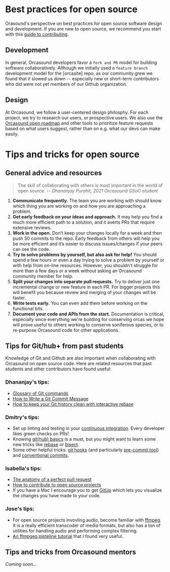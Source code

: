 # Best practices for open source

Orasound's perspective on best practices for open source software design and development. If you are new to open source, we recommend you start with this [guide to contributing](https://opensource.guide/how-to-contribute/).

## Development

In general, Orcasound developers favor a `fork and PR` model for building software collaboratively. Although we initially used a `feature branch` development model for the [orcasite] repo, as our community grew we found that it slowed us down -- especially new or short-term contributors who did were not yet members of our Github organization.


## Design

At Orcasound, we follow a user-centered design philosphy. For each project, we try to research our users, or prospective users. We also use the [Orcasound open roadmap](https://trello.com/b/wBg0qhss/orcasound-roadmap) and other tools to prioritize feature requests based on what users suggest, rather than on e.g. what our devs can make easily. 


# Tips and tricks for open source

## General advice and resources

> The skill of collaborating with others is most important in the world of open source. 
> *-- Dhananjay Purohit, 2021 Orcasound GSoC student*

1. **Communicate frequently.** The team you are working with should know which thing you are working on and how you are approaching a problem.
2. **Get early feedback on your ideas and approach.** It may help you find a much more efficient path to a solution, and it averts PRs that require extensive reviews.
3. **Work in the open.** Don’t keep your changes locally for a week and then push 50 commits to the repo. Early feedback from others will help you be more efficient and it’s easier to discuss issues/changes if your peers can see the code.
4. **Try to solve problems by yourself, but also ask for help!** You should spend a few hours or even a day trying to solve a problem by yourself or with help from on-line resources. However, you shouldn't struggle for more than a few days or a week without asking an Orcasound community member for help.
5. **Split your changes into separate pull requests.** Try to deliver just one incremental change or new feature in each PR. For bigger projects this will benefit you because review and merging of your changes will be faster.
6. **Write tests early.** You can even add them before working on the functional bits.
7. **Document your code and APIs from the start.** Documentation is critical, especially since everything we're building for conserving orcas we hope will prove useful to others working to conserve soniferous species, or to re-purpose Orcasound code for other applications.

## Tips for Git/hub+ from past students

Knowledge of Git and Github are also important when collaborating with Orcasound on open source code. Here are related resources that past students and other contributors have found useful:

### Dhananjay's tips:

* [Glossary of Git commands](https://www.atlassian.com/git/glossary)
* [How to Write a Git Commit Message](https://chris.beams.io/posts/git-commit/)
* [How to keep your Git history clean with interactive rebase](https://about.gitlab.com/blog/2020/11/23/keep-git-history-clean-with-interactive-rebase/)

### Dmitry's tips:

* Set up linting and testing in your [continuous integration](https://docs.github.com/en/actions/guides/about-continuous-integration). Every developer likes green checks on PRs!
* Knowing [git(hub) basics](https://guides.github.com/activities/hello-world/) is a must, but you might want to learn some new tricks like [rebase](https://docs.github.com/en/get-started/using-git/about-git-rebase) or [bisect](https://git-scm.com/docs/git-bisect).
* Some other helpful tricks: [git hooks](https://git-scm.com/book/en/v2/Customizing-Git-Git-Hooks) (and particularly [pre-commit tool](https://pre-commit.com/)) and [conventional commits](https://www.conventionalcommits.org/).

### Isabella's tips:

* [The anatomy of a perfect pull request](https://hugooodias.medium.com/the-anatomy-of-a-perfect-pull-request-567382bb6067)
* [How to contribute to open source projects](https://www.freecodecamp.org/news/how-to-contribute-to-open-source-projects-beginners-guide/)
* If you have a Mac I encourage you to get [GitUp](http://gitup.co/) which lets you visualize the changes you have made to your code.

### Jose's tips:

* For open source projects invovling audio, become familiar with [ffmpeg](https://github.com/FFmpeg/FFmpeg). It is a really efficient transcoder of media formats, but also has a ton of utilities for handling audio and performing complex filtering. 
* [An ffmpgeg pipteline tutorial](https://hhsprings.bitbucket.io/docs/programming/examples/ffmpeg/index.html) that I found very useful.


## Tips and tricks from Orcasound mentors

*Coming soon...*
